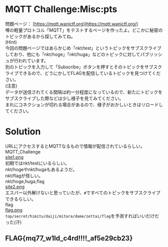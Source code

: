 # MQTT Challenge:Misc:pts
問題ページ： [https://mqtt.wanictf.org](https://mqtt.wanictf.org/)  
噂の軽量プロトコル「MQTT」をテストするページを作ったよ。どこかに秘密のトピックがあるから探してみてね。  
(Hint)  
今回の問題ページではあらかじめ「nkt/test」というトピックをサブスクライブしており、他にも「nkt/hoge」「nkt/huga」などのトピックに対してパブリッシュが行われています。  
別のトピックを入力して「Subscribe」ボタンを押すとそのトピックをサブスクライブできるので、どうにかしてFLAGを配信しているトピックを見つけてください。  
(注意)  
データが送信されてくる間隔は約一分程度になっているので、新たにトピックをサブスクライブした際などは少し様子を見てみてください。  
まれにコネクションが切れる場合があるので、様子がおかしいときはリロードしてください。  

# Solution
URLにアクセスするとMQTTなるもので情報が配信されているらしい。  
MQTT_Challenge  
[site1.png](site/site1.png)  
初期ではnkt/testにいるらしい。  
nkt/hogeやnkt/hugaもあるようだ。  
nkt/flagが怪しい。  
nkt/hoge,huga,flag  
[site2.png](site/site2.png)  
エスパー以外解けないと思っていたが、`#`ですべてのトピックをサブスクライブできるらしい。  
flag  
[flag.png](site/flag.png)  
`top/secret/himitu/daiji/mitara/dame/zettai/flag`を予測すればいいだけだった(汗)  

## FLAG{mq77_w1ld_c4rd!!!!_af5e29cb23}
